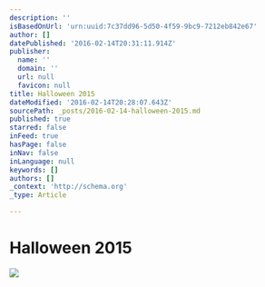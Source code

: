 ```yaml
---
description: ''
isBasedOnUrl: 'urn:uuid:7c37dd96-5d50-4f59-9bc9-7212eb842e67'
author: []
datePublished: '2016-02-14T20:31:11.914Z'
publisher:
  name: ''
  domain: ''
  url: null
  favicon: null
title: Halloween 2015
dateModified: '2016-02-14T20:28:07.643Z'
sourcePath: _posts/2016-02-14-halloween-2015.md
published: true
starred: false
inFeed: true
hasPage: false
inNav: false
inLanguage: null
keywords: []
authors: []
_context: 'http://schema.org'
_type: Article

---
```

# Halloween 2015
![](https://the-grid-user-content.s3-us-west-2.amazonaws.com/59335ed2-1e18-4286-8396-c9aafea2eba4.png)